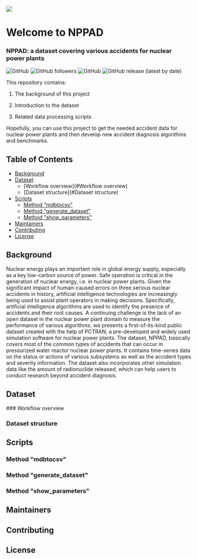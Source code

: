 ![](https://github.com/qiben-jy/NuclearPowerPlantAccidentData/blob/5ad5c50f6b178dd517378fd16b71f91bf9795b3e/LOGO.png)
# Welcome to NPPAD
### NPPAD: a dataset covering various accidents for nuclear power plants

![GitHub](https://img.shields.io/github/languages/count/qiben-jy/NuclearPowerPlantAccidentData)
![GitHub followers](https://img.shields.io/github/followers/qiben-jy?style=social)
![GitHub](https://img.shields.io/github/watchers/qiben-jy/NuclearPowerPlantAccidentData?style=social)
![GitHub release (latest by date)](https://img.shields.io/github/v/release/qiben-jy/NuclearPowerPlantAccidentData)

This repository contains:

1. The background of this project

2. Introduction to the dataset

3. Related data processing scripts

Hopefully, you can use this project to get the needed accident data for nuclear power plants and then develop new accident diagnosis algorithms and benchmarks.

## Table of Contents

- [Background](#Background)
- [Dataset](#Dataset)
  - [Workflow overview](#Workflow overview)
  - [Dataset structure](#Dataset structure)
- [Scripts](#Scripts)
  - [Method "mdbtocsv"](#Method "mdbtocsv")
  - [Method "generate_dataset"](#Method "generate_dataset")
  - [Method "show_parameters"](#Method "show_parameters")
- [Maintainers](#Maintainers)
- [Contributing](#Contributing)
- [License](#License)

## Background
Nuclear energy plays an important role in global energy supply, especially as a key low-carbon source of power. Safe operation is critical in the generation of nuclear energy, i.e. in nuclear power plants. Given the significant impact of human-caused errors on three serious nuclear accidents in history, artificial intelligence technologies are increasingly being used to assist plant operators in making decisions. Specifically, artificial intelligence algorithms are used to identify the presence of accidents and their root causes. A continuing challenge is the lack of an open dataset in the nuclear power plant domain to measure the performance of various algorithms. we presents a first-of-its-kind public dataset created with the help of PCTRAN, a pre-developed and widely used simulation software for nuclear power plants. The dataset, NPPAD, basically covers most of the common types of accidents that can occur in pressurized water reactor nuclear power plants. It contains time-series data on the status or actions of various subsystems as well as the accident types and severity information. The dataset also incorporates other simulation data like the amount of radionuclide released, which can help users to conduct research beyond accident diagnosis.

## Dataset

<a name="Workflow overview">
### Workflow overview

### Dataset structure

## Scripts

### Method "mdbtocsv"

### Method "generate_dataset"

### Method "show_parameters"

## Maintainers

## Contributing

## License
